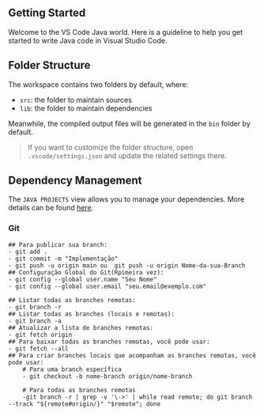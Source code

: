 ## Getting Started

Welcome to the VS Code Java world. Here is a guideline to help you get started to write Java code in Visual Studio Code.

## Folder Structure

The workspace contains two folders by default, where:

- `src`: the folder to maintain sources
- `lib`: the folder to maintain dependencies

Meanwhile, the compiled output files will be generated in the `bin` folder by default.

> If you want to customize the folder structure, open `.vscode/settings.json` and update the related settings there.

## Dependency Management

The `JAVA PROJECTS` view allows you to manage your dependencies. More details can be found [here](https://github.com/microsoft/vscode-java-dependency#manage-dependencies).

### Git
    ## Para publicar sua branch:
    - git add .
    - git commit -m "Implementação"
    - git push -u origin main ou  git push -u origin Nome-da-sua-Branch
    ## Configuração Global do Git(Rpimeira vez):
    - git config --global user.name "Seu Nome"
    - git config --global user.email "seu.email@exemplo.com"

    ## Listar todas as branches remotas:
    - git branch -r
    ## Listar todas as branches (locais e remotas):
    - git branch -a
    ## Atualizar a lista de branches remotas:
    - git fetch origin
    ## Para baixar todas as branches remotas, você pode usar:
    - git fetch --all
    ## Para criar branches locais que acompanham as branches remotas, você pode usar:
        # Para uma branch específica
        - git checkout -b nome-branch origin/nome-branch

        # Para todas as branches remotas
        -git branch -r | grep -v '\->' | while read remote; do git branch --track "${remote#origin/}" "$remote"; done